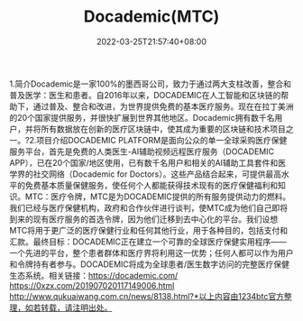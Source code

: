 ﻿---
weight: 
title: "Docademic(MTC)"
description: "Docademic是一家100%的墨西哥公司，致力于通过两大支柱改善，整合和普及医学：医生和患者"
date: 2022-03-25T21:57:40+08:00
lastmod: 2022-03-25T16:45:40+08:00
draft: false
authors: ["Metabd"]
featuredImage: "docademicmtc.webp"
link: ""
tags: ["数字代币","Docademic(MTC)"]
categories: ["navigation"]
navigation: ["数字代币"]
lightgallery: true
toc: true
pinned: false
recommend: false
recommend1: false
---
1.简介Docademic是一家100%的墨西哥公司，致力于通过两大支柱改善，整合和普及医学：医生和患者。自2016年以来，DOCADEMIC在人工智能和区块链的帮助下，通过普及、整合和改进，为世界提供免费的基本医疗服务。现在在拉丁美洲的20个国家提供服务，并很快扩展到世界其他地区。Docademic拥有数千名用户，并将所有数据放在创新的医疗区块链中，使其成为重要的区块链和技术项目之一。?2.项目介绍DOCADEMIC PLATFORM是面向公众的单一全球采购医疗保健服务平台，首先是免费的人类医生-AI辅助视频远程医疗服务（DOCADEMIC APP），已在20个国家/地区使用，已有数千名用户和相关的AI辅助工具套件和医学界的社交网络（Docademic for Doctors）。这些产品结合起来，可提供最高水平的免费基本质量保健服务，使任何个人都能获得技术现有的医疗保健福利和知识。MTC：医疗令牌，MTC是为DOCADEMIC提供的所有服务提供动力的燃料。我们已经与医疗保健机构，政府和合作伙伴进行谈判，使MTC成为他们自己即将到来的现有医疗服务的首选令牌，因为他们迁移到去中心化的平台。我们设想MTC将用于更广泛的医疗保健行业和任何其他行业，用于各种目的，包括支付和汇款。最终目标：DOCADEMIC正在建立一个可靠的全球医疗保健实用程序——一个先进的平台，整个患者群体和医疗界将利用这一优势；任何人都可以作为用户和令牌持有者参与。DOCADEMIC将成为全球患者/医生数字访问的完整医疗保健生态系统。相关链接：https://docademic.com/
https://0xzx.com/201907020117149006.html
http://www.qukuaiwang.com.cn/news/8138.html?*以上内容由1234btc官方整理，如若转载，请注明出处。
